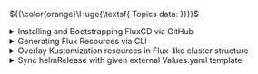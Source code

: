 ${{\color{orange}\Huge{\textsf{ Topics data: }}}}\$

<details>
	<summary>
	Installing and Bootstrapping FluxCD via GitHub
	</summary>
	<br />

> Flux is a set of continuous and progressive delivery solutions for Kubernetes that are open and extensible. Here’s how you can install the Flux CLI and bootstrap it with your GitHub repository.

### Install the Flux CLI
To install the Flux CLI, you have two main options: Homebrew for macOS or a Bash script for both macOS and Linux.

Using Homebrew (macOS):

```bash
brew install fluxcd/tap/flux
```

Using Bash (macOS and Linux):
```bash
curl -s https://fluxcd.io/install.sh | sudo bash
```

After installation, verify it was successful by running:

```bash
flux check --pre
```

### Set Up GitHub Credentials
Before bootstrapping Flux, you need to set up your GitHub credentials. This includes your Personal Access Token (PAT), repository name, and GitHub username.

```bash
# Your GitHub Personal Access Token
export GITHUB_TOKEN=<your-token>

# Your GitHub repository name
export GITHUB_REPO=<your-repo>

# Your GitHub username
export GITHUB_USER=<your-username>
```

### Bootstrap Flux with Your GitHub Repository
Now that your credentials are set, you can bootstrap Flux. This process connects your Kubernetes cluster to your GitHub repository, enabling continuous delivery.

```bash
flux bootstrap github \
--owner=$GITHUB_USER \
--repository=$GITHUB_REPO \
--branch=main \
--path=clusters/staging #OPTIONAL DUE TO FLUX-REPO STRUCTURE
```

### Verify Bootstrap
To ensure the bootstrap process was successful, check the resources in the flux-system namespace:

```bash
kubectl get all -n flux-system
```

By following these steps, you'll have Flux installed and bootstrapped with your GitHub repository, ready to automate your Kubernetes deployments.

</details>

<details>
	<summary>
	Generating Flux Resources via CLI
	</summary>
	<br />

> Flux makes managing your Kubernetes resources straightforward by using declarative YAML files. Here’s how to generate GitRepository and Kustomization resource YAML files using the Flux CLI.

### Generate GitRepository Resource YAML
The GitRepository resource defines the source of your configuration. This example uses a repository hosted on GitHub.

Run the following command to generate the GitRepository resource YAML:

```bash
flux create source git podinfo \
--url=https://github.com/$GITHUB_USER/podinfo-app \
--branch=main \
--interval=30s \
--export > ./clusters/my-cluster/podinfo-source.yaml
```

Explanation:

`podinfo` - The name of the Git source.<br />
`--url=https://github.com/$GITHUB_USER/podinfo-app` - The URL of the Git repository with specified user from ENV variable.<br />
`--branch=main` - The branch to track.<br />
`--interval=30s` - How often Flux should check the repository for updates.<br />
`--export > ./clusters/my-cluster/podinfo-source.yaml` - Exports the configuration to a YAML file.<br />

### Generate Kustomization Resource YAML
The Kustomization resource defines how the configurations in the Git repository should be applied to the Kubernetes cluster.

Run the following command to generate the Kustomization resource YAML:

```bash
flux create kustomization podinfo \
--target-namespace=default \
--source=podinfo \
--path="./kustomize" \
--prune=true \
--interval=5m \
--export > ./clusters/my-cluster/podinfo-kustomization.yaml
```

Explanation:

`podinfo` - The name of the Kustomization.<br />
`--target-namespace=default` - The Kubernetes namespace where resources should be applied.<br />
`--source=podinfo` - The name of the Git source defined in the previous step.<br />
`--path="./kustomize"` - The path within the repository to find the Kubernetes manifests.<br />
`--prune=true` - Ensures that resources not defined in the source are deleted.<br />
`--interval=5m` - How often Flux should apply the configuration.<br />
`--export > ./clusters/my-cluster/podinfo-kustomization.yaml` - Exports the configuration to a YAML file.<br />

By following these steps, you'll generate the necessary YAML files for managing your Kubernetes resources with Flux. These files can be committed to your Git repository to enable continuous deployment and automated management of your cluster resources.

</details>

<details>
	<summary>
	Overlay Kustomization resources in Flux-like cluster structure
	</summary>
	<br />

```bash
fluxcd-repo-name/
├── apps/
│   ├── production-app/
│   │   ├── base/
│   │   │   ├── kustomization.yml
│   │   │   └── deployment.yml
│   │   └── overlays/
│   │       ├── dev/
│   │       │   ├── kustomization.yml
│   │       │   └── patch.yml
│   │       └── prod/
│   │           ├── kustomization.yml
│   │           └── patch.yml
```

kustomization.yml example:
```yaml
bases:
  - ../../base
patchesStrategicMerge:
  - patch.yaml

```

patch.yml example:
```yaml
apiVersion: apps/v1
kind: Deployment
metadata:
  name: dev
spec:
  replicas: 3 #rewriting for test purpose

```

</details>

<details>
	<summary>
	Sync helmRelease with given external Values.yaml template
	</summary>
	<br />

While the support for external source references has been dropped, it is possible to work around this limitation by creating a CronJob that periodically fetches the values from an external URL and saves them to a ConfigMap or Secret resource.

First, create a ServiceAccount, Role and RoleBinding capable of updating a limited set of ConfigMap resources:

```yaml
---
apiVersion: v1
kind: ServiceAccount
metadata:
  name: values-fetcher
  namespace: default
---
apiVersion: rbac.authorization.k8s.io/v1
kind: Role
metadata:
  name: configmap-updater
  namespace: default
rules:
- apiGroups: [""]
  resources: ["configmaps"]
  # ResourceNames limits the access of the role to
  # a defined set of ConfigMap resources
  resourceNames: ["my-external-values"]
  verbs: ["patch", "get"]
---
apiVersion: rbac.authorization.k8s.io/v1
kind: RoleBinding
metadata:
  name: update-values-configmaps
  namespace: default
subjects:
- kind: ServiceAccount
  name: values-fetcher
  namespace: default
roleRef:
  kind: Role
  name: configmap-updater
  apiGroup: rbac.authorization.k8s.io
```

As resourceNames scoping in the Role does not allow restricting create requests, we need to create empty placeholder(s) for the ConfigMap resource(s) that will hold the fetched values:

```yaml
---
apiVersion: v1
kind: ConfigMap
metadata:
  name: my-external-values
  namespace: default
data: {}
```

Lastly, create a CronJob that uses the ServiceAccount defined above, fetches the external values on an interval, and applies them to the ConfigMap:

```yaml
---
apiVersion: batch/v1beta1
kind: CronJob
metadata:
  name: fetch-external-values
spec:
  concurrencyPolicy: Forbid
  schedule: "*/5 * * * *"
  successfulJobsHistoryLimit: 3
  failedJobsHistoryLimit: 3
  jobTemplate:
    spec:
      template:
        spec:
          serviceAccountName: values-fetcher
          containers:
          - name: kubectl
            image: bitnami/kubectl:1.19
            volumeMounts:
            - mountPath: /tmp
              name: tmp-volume
            command:
            - sh
            - -c
            args:
            - >-
              curl -f -# https://example.com/path/to/values.yaml -o /tmp/values.yaml &&
              kubectl create configmap my-external-values --from-file=/tmp/values.yaml -oyaml --dry-run=client |
              kubectl apply -f -              
          volumes:
          - name: tmp-volume
            emptyDir:
              medium: Memory
          restartPolicy: OnFailure
```

You can now refer to the my-external-values ConfigMap resource in your HelmRelease:

```yaml
---
apiVersion: helm.toolkit.fluxcd.io/v2
kind: HelmRelease
metadata:
  name: my-release
  namespace: default
spec:
  # ...omitted for brevity
  valuesFrom:
  - kind: ConfigMap
    name: my-external-values
```

</details>

